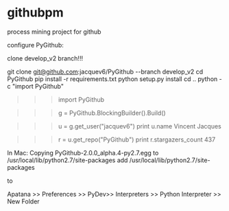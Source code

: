 githubpm
========

process mining project for github

configure PyGithub:

clone develop_v2 branch!!!

git clone git@github.com:jacquev6/PyGithub --branch develop_v2
cd PyGithub
pip install -r requirements.txt
python setup.py install
cd ..
python -c "import PyGithub"

>>> import PyGithub

>>> g = PyGithub.BlockingBuilder().Build()

>>> u = g.get_user("jacquev6")
>>> print u.name
Vincent Jacques

>>> r = u.get_repo("PyGithub")
>>> print r.stargazers_count
437

In Mac:
Copying PyGithub-2.0.0_alpha.4-py2.7.egg to /usr/local/lib/python2.7/site-packages
add 
/usr/local/lib/python2.7/site-packages

to 

Apatana >> Preferences >> PyDev>> Interpreters >> Python Interpreter >> New Folder
